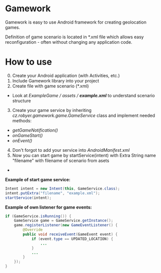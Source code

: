 Gamework
========
Gamework is easy to use Android framework for creating geolocation games.

Definition of game scenario is located in *.xml file which allows easy reconfiguration - often without changing any application code.

How to use
==========
0. Create your Android application (with Activities, etc.)
1. Include Gamework library into your project
2. Create file with game scenario (*.xml)
  - Look at *ExampleGame / assets /* ***example.xml*** to understand scenario structure
3. Create your game service by inheriting *cz.robyer.gamework.game.GameService* class and implement needed methods:
  - *getGameNotification()*
  - *onGameStart()*
  - *onEvent()*
4. Don't forgot to add your service into *AndroidManifest.xml*
5. Now you can start game by startService(intent) with Extra String name "filename" with filename of scenario from asets

-
**Example of start game service:**
```java
Intent intent = new Intent(this, GameService.class);
intent.putExtra("filename", "example.xml");
startService(intent);
```

**Example of own listener for game events:**
```java
if (GameService.isRunning()) {
    GameService game = GameService.getInstance();
    game.registerListener(new GameEventListener() {
        @Override
        public void receiveEvent(GameEvent event) {
            if (event.type == UPDATED_LOCATION) {
                ...
            }
            ...
        }
    });
}
```
